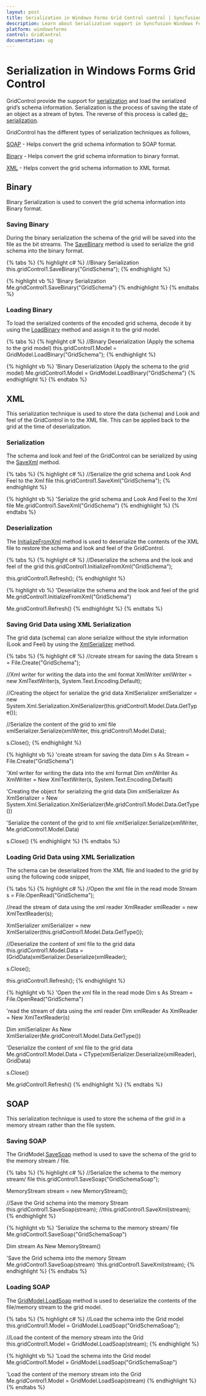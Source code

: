 ```yaml
---
layout: post
title: Serialization in Windows Forms Grid Control control | Syncfusion
description: Learn about Serialization support in Syncfusion Windows Forms Grid Control control and more details.
platform: windowsforms
control: GridControl
documentation: ug
---
```


# Serialization in Windows Forms Grid Control

GridControl provide the support for [serialization](https://msdn.microsoft.com/en-us/library/ms233843.aspx#) and load the serialized grid’s schema information. Serialization is the process of saving the state of an object as a stream of bytes. The reverse of this process is called [de-serialization](https://msdn.microsoft.com/en-us/library/fa420a9y.aspx#).

GridControl has the different types of serialization techniques as follows,

[SOAP](https://msdn.microsoft.com/en-us/library/d5wt2he6.aspx#) - Helps convert the grid schema information to SOAP format.

[Binary](https://msdn.microsoft.com/en-us/library/72hyey7b.aspx#) - Helps convert the grid schema information to binary format.

[XML](https://msdn.microsoft.com/en-us/library/ms172873.aspx#) - Helps convert the grid schema information to XML format.

## Binary 

Binary Serialization is used to convert the grid schema information into Binary format. 

### Saving Binary

During the binary serialization the schema of the grid will be saved into the file as the bit streams. The [SaveBinary](https://help.syncfusion.com/cr/windowsforms/Syncfusion.Windows.Forms.Grid.GridControl.html#Syncfusion_Windows_Forms_Grid_GridControl_SaveBinary) method is used to serialize the grid schema into the binary format.

{% tabs %} 
{% highlight c# %}
//Binary Serialization
this.gridControl1.SaveBinary("GridSchema");
{% endhighlight %}

{% highlight vb %}
'Binary Serialization
Me.gridControl1.SaveBinary("GridSchema")
{% endhighlight %}
{% endtabs %} 


### Loading Binary

To load the serialized contents of the encoded grid schema, decode it by using the [LoadBinary](https://help.syncfusion.com/cr/windowsforms/Syncfusion.Windows.Forms.Grid.GridControl.html#Syncfusion_Windows_Forms_Grid_GridControl_LoadBinary_System_IO_Stream_) method and assign it to the grid model.

{% tabs %} 
{% highlight c# %}
//Binary Deserialization (Apply the schema to the grid model)
this.gridControl1.Model = GridModel.LoadBinary("GridSchema");
{% endhighlight %}

{% highlight vb %}
'Binary Deserialization (Apply the schema to the grid model)
Me.gridControl1.Model = GridModel.LoadBinary("GridSchema")
{% endhighlight %}
{% endtabs %}


## XML 

This serialization technique is used to store the data (schema) and Look and feel of the GridControl in to the XML file. This can be applied back to the grid at the time of deserialization.

### Serialization 

The schema and look and feel of the GridControl can be serialized by using the [SaveXml](https://help.syncfusion.com/cr/windowsforms/Syncfusion.Windows.Forms.Grid.GridControl.html#Syncfusion_Windows_Forms_Grid_GridControl_SaveXml) method. 

{% tabs %} 
{% highlight c# %}
//Serialize the grid schema and Look And Feel to the Xml file
this.gridControl1.SaveXml("GridSchema");
{% endhighlight %}

{% highlight vb %}
'Serialize the grid schema and Look And Feel to the Xml file
Me.gridControl1.SaveXml("GridSchema")
{% endhighlight %}
{% endtabs %}

### Deserialization 

The [InitializeFromXml](https://help.syncfusion.com/cr/windowsforms/Syncfusion.Windows.Forms.Grid.GridControl.html#Syncfusion_Windows_Forms_Grid_GridControl_InitializeFromXml_System_IO_Stream_) method is used to deserialize the contents of the XML file to restore the schema and look and feel of the GridControl.

{% tabs %} 
{% highlight c# %}
//Deserialize the schema and the look and feel of the grid
this.gridControl1.InitializeFromXml("GridSchema");

this.gridControl1.Refresh();
{% endhighlight %}

{% highlight vb %}
'Deserialize the schema and the look and feel of the grid
Me.gridControl1.InitializeFromXml("GridSchema")

Me.gridControl1.Refresh()
{% endhighlight %}
{% endtabs %}

### Saving Grid Data using XML Serialization 

The grid data (schema) can alone serialize without the style information (Look and Feel) by using the [XmlSerializer](https://msdn.microsoft.com/en-us/library/system.xml.serialization.xmlserializer.aspx#) method. 

{% tabs %} 
{% highlight c# %}
//create stream for saving the data
Stream s = File.Create("GridSchema");

//Xml writer for writing the data into the xml format
XmlWriter xmlWriter = new XmlTextWriter(s, System.Text.Encoding.Default);

//Creating the object for serialize the grid data
XmlSerializer xmlSerializer = new System.Xml.Serialization.XmlSerializer(this.gridControl1.Model.Data.GetType());

//Serialize the content of the grid to xml file
xmlSerializer.Serialize(xmlWriter, this.gridControl1.Model.Data);

s.Close();
{% endhighlight %}

{% highlight vb %}
'create stream for saving the data
Dim s As Stream = File.Create("GridSchema")

'Xml writer for writing the data into the xml format
Dim xmlWriter As XmlWriter = New XmlTextWriter(s, System.Text.Encoding.Default)

'Creating the object for serializing the grid data
Dim xmlSerializer As XmlSerializer = New System.Xml.Serialization.XmlSerializer(Me.gridControl1.Model.Data.GetType())

'Serialize the content of the grid to xml file
xmlSerializer.Serialize(xmlWriter, Me.gridControl1.Model.Data)

s.Close()
{% endhighlight %}
{% endtabs %}

### Loading Grid Data using XML Serialization

The schema can be deserialized from the XML file and loaded to the grid by using the following code snippet,  

{% tabs %} 
{% highlight c# %}
//Open the xml file in the read mode
Stream s = File.OpenRead("GridSchema");

//read the stream of data using the xml reader
XmlReader xmlReader = new XmlTextReader(s);

XmlSerializer xmlSerializer = new XmlSerializer(this.gridControl1.Model.Data.GetType());

//Deserialize the content of xml file to the grid data
this.gridControl1.Model.Data = (GridData)xmlSerializer.Deserialize(xmlReader);

s.Close();

this.gridControl1.Refresh();
{% endhighlight %}

{% highlight vb %}
'Open the xml file in the read mode
Dim s As Stream = File.OpenRead("GridSchema")

'read the stream of data using the xml reader
Dim xmlReader As XmlReader = New XmlTextReader(s)

Dim xmlSerializer As New XmlSerializer(Me.gridControl1.Model.Data.GetType())

'Deserialize the content of xml file to the grid data
Me.gridControl1.Model.Data = CType(xmlSerializer.Deserialize(xmlReader), GridData)

s.Close()

Me.gridControl1.Refresh()
{% endhighlight %}
{% endtabs %}

## SOAP

This serialization technique is used to store the schema of the grid in a memory stream rather than the file system.

### Saving SOAP

The GridModel.[SaveSoap](https://help.syncfusion.com/cr/windowsforms/Syncfusion.Windows.Forms.Grid.GridModel.html#Syncfusion_Windows_Forms_Grid_GridModel_SaveSoap) method is used to save the schema of the grid to the memory stream / file.

{% tabs %} 
{% highlight c# %}
//Serialize the schema to the memory stream/ file
this.gridControl1.SaveSoap("GridSchemaSoap");

MemoryStream stream = new MemoryStream();

//Save the Grid schema into the memory Stream 
this.gridControl1.SaveSoap(stream);  //this.gridControl1.SaveXml(stream);
{% endhighlight %}

{% highlight vb %}
'Serialize the schema to the memory stream/ file
Me.gridControl1.SaveSoap("GridSchemaSoap")

Dim stream As New MemoryStream()

'Save the Grid schema into the memory Stream 
Me.gridControl1.SaveSoap(stream) 'this.gridControl1.SaveXml(stream);
{% endhighlight %}
{% endtabs %}

### Loading SOAP

The [GridModel.LoadSoap](https://help.syncfusion.com/cr/windowsforms/Syncfusion.Windows.Forms.Grid.GridControl.html#Syncfusion_Windows_Forms_Grid_GridControl_LoadSoap_System_IO_Stream_) method is used to deserialize the contents of the file/memory stream to the grid model.

{% tabs %} 
{% highlight c# %}
//Load the schema into the Grid model
this.gridControl1.Model = GridModel.LoadSoap("GridSchemaSoap");

//Load the content of the memory stream into the Grid
this.gridControl1.Model = GridModel.LoadSoap(stream);
{% endhighlight %}

{% highlight vb %}
'Load the schema into the Grid model
Me.gridControl1.Model = GridModel.LoadSoap("GridSchemaSoap")

'Load the content of the memory stream into the Grid
Me.gridControl1.Model = GridModel.LoadSoap(stream)
{% endhighlight %}
{% endtabs %}
